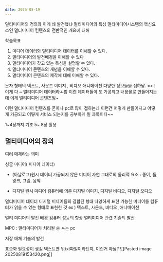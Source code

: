 ```yaml
---
date: 2025-08-19
---
```

멀티미디어의 정의와 이게 왜 발전했냐
멀티미디어의 특성
멀티미디어시스템의 핵심요소인 멀티미디어 컨텐츠의 전반적인 개요에 대해

학습목표

1. 미디어 데이터와 멀티미디어 데이터를 이해할 수 있다.
2. 멀티미디어의 발전배경을 이해할 수 있다
3. 멀티미디어가 갖고 있는 특성을 설명할 수 있다.
4. 멀티미디어 콘텐츠의 개념을 이해할 수 있다.
5. 멀티미디어 콘텐츠의 제작에 대해 이해할 수 있다.

문자 형태의 텍스트, 사운드 이미지 , 비디오 애니메이션 다양한 정보들을 접하낟.
=>ㅣ이게 다 ~ 멀티미디어 데이터라ㅗ함
이런 데이터들이 또 가공되고 내용물로 만들어지는데 이게 멀티미디어 콘텐츠임~

이런 멀티미디어 컨텐츠를 폰이나 pc로 많이 접하는데 이런건 어떻게 만들어지고 어떻게 가공되고 어떻게 서비스 되는지를 공부하게 될 과목이다~~

1~4장까지 기초 5~ 8장 활용

## 멀티미디어의 정의 

여러 매체라는 의미


싱글 미디어( 미디어 데이터)
+ (아날로그)원시 데이터
	가공되지 않은 미디어
	자연 그대로의 물리적 요소 : 종이, 돌, 잉크, 그림, 음악

+ 디지털 원시 미디어
	 컴퓨터에 의존
	 디지털 이미지, 디지털 비디오, 디지털 오디오


멀티미디어 데이터
디지털 미디어들의 결합된 형태
다양하게 표현 가능한 미디어를 컴퓨터가 읽을 수 있는 형태로 표현한 것
ex ) 텍스트, 사운드, 비디오 ,애니메이션



멀티 미디어의 발전 배경
컴퓨터 성능의 향상
멀티미디어 관련 기술의 발전

MPC : 멀티미디어가 처리될 숭 ㅆ는 pc

저장 매체 기술의 발전

표준화 필요성이 생김
텍스트면 뭐txt파일이라던지, 이런거 아님?
![[Pasted image 20250819153420.png]]



